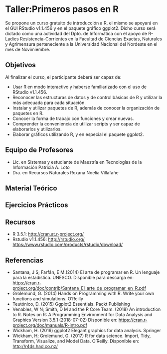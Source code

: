 # Taller:Primeros pasos en R 
Se propone un curso gratuito de introducción a R, el mismo se apoyará en el GUI RStudio v1.1.456 y en el paquete gráfico ggplot2.
Dicho curso será dictado como una actividad del Dpto. de Informática con el apoyo de R-Ladies Resistencia-Corrientes en la Facultad de 
Ciencias Exactas, Naturales y Agrimensura perteneciente a la Universidad Nacional del Nordeste en el mes de Novimiembre.

## Objetivos
Al finalizar el curso, el participante deberá ser capaz de:

*	Usar R en modo interactivo y haberse familiarizado con el uso de RStudio v1.1.456.
*	Reconocer las estructuras de datos y de control básicas de R y utilizar la más adecuada para cada situación.
*	Instalar y utilizar paquetes de R, además de conocer la organización de  paquetes en R.
*	Conocer la forma de trabajo con funciones y crear nuevas.
*	Comprender la conveniencia de utilizar scripts y ser capaz de elaborarlos y utilizarlos.
*	Elaborar gráficos utilizando R, y en especial el paquete ggplot2.

## Equipo de Profesores

*	Lic. en Sistemas y estudiante de Maestría en Tecnologías de la Información Patricia A. Loto 
* Dra. en Recursos Naturales Roxana Noelia Villafañe 

## Material Teórico
## Ejercicios Prácticos
## Recursos 
* R 3.5.1: http://cran.at.r-project.org/
*	Rstudio v1.1.456: http://rstudio.org/ https://www.rstudio.com/products/rstudio/download/

## Referencias
*	Santana, J S; Farfán, E M.(2014) El arte de programar en R. Un lenguaje para la estadística. UNESCO. Disponible para descarga en: https://cran.r-project.org/doc/contrib/Santana_El_arte_de_programar_en_R.pdf
*	Grolemund, G. (2014) Hands on Programming with R. Write your own functions and simulations. O’Reilly
*	Teutónico, D. (2015) Ggplot2 Essentials. Packt Publishing
*	Venables, W N; Smith, D M and the R Core Team. (2018) An introduction to R. Notes on R: A Programming Environment for Data Analysis and Graphics Version 3.5.1 (2018-07-02) Disponible en: https://cran.r-project.org/doc/manuals/R-intro.pdf 
*	Wickham, H. (2016) ggplot2 Elegant graphics for data analysis. Springer
*	Wickham, H; Grolemund, G. (2017) R for data science. Import, Tidy, Transform, Visualize, and Model Data. O’Reilly. Disponible en: http://r4ds.had.co.nz/ 



